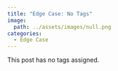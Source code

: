 ```yaml
---
title: "Edge Case: No Tags"
image:
  path: ../assets/images/null.png
categories:
  - Edge Case
---
```


This post has no tags assigned.
